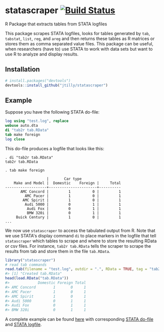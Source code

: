 # statascraper [![Build Status](https://travis-ci.org/jtilly/statascraper.svg?branch=master)](https://travis-ci.org/jtilly/statascraper)

R Package that extracts tables from STATA logfiles

This package scrapes STATA logfiles, looks for tables generated by `tab`, `tabstat`, `list`,  `reg`, and `areg` and then returns these tables as R matrices or stores them as comma separated value files. This package can be useful, when researchers (have to) use STATA to work with data sets but want to use R to analyze and display results.

## Installation

``` r
# install.packages("devtools")
devtools::install_github("jtilly/statascraper")
```

## Example

Suppose you have the following STATA do-file:

``` stata
log using "test.log", replace
webuse auto.dta
di "tab2r tab.RData"
tab make foreign
log close
```

This do-file produces a logfile that looks like this:

```
. di "tab2r tab.RData"
tab2r tab.RData

. tab make foreign

                   |       Car type
    Make and Model |  Domestic    Foreign |     Total
-------------------+----------------------+----------
       AMC Concord |         1          0 |         1 
         AMC Pacer |         1          0 |         1 
        AMC Spirit |         1          0 |         1 
         Audi 5000 |         0          1 |         1 
          Audi Fox |         0          1 |         1 
          BMW 320i |         0          1 |         1 
     Buick Century |         1          0 |         1 
...
```

We now use `statascraper` to access the tabulated output from R. Note that we use STATA's display command `di` to place markers in the logfile that tell `statascraper` which tables to scrape and where to store the resulting RData or csv files. For instance, `tab2r tab.RData` tells the scraper to scrape the results from tab and store them in the file `tab.RData`. 

``` r
library("statascraper")
# read tab commands
read.tab(filename = "test.log", outdir = ".", RData = TRUE, tag = "tab2r")
#> [1] "Created tab.RData"
head(load.RData("tab.RData"))
#>             Domestic Foreign Total
#> AMC Concord        1       0     1
#> AMC Pacer          1       0     1
#> AMC Spirit         1       0     1
#> Audi 5000          0       1     1
#> Audi Fox           0       1     1
#> BMW 320i           0       1     1
```

A complete example can be found [here](https://github.com/jtilly/statascraper/blob/master/demo/statascraper.R) with corresponding [STATA do-file](https://github.com/jtilly/statascraper/blob/master/inst/example/stata.do) and [STATA logfile](https://github.com/jtilly/statascraper/blob/master/inst/example/test.log).
